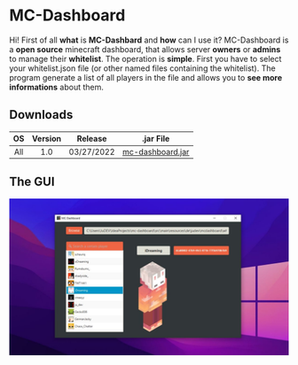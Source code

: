 # MC-Dashboard

Hi! First of all **what** is **MC-Dashbard** and **how** can I use it? MC-Dashboard is a **open source** minecraft dashboard, that allows server **owners** or **admins** to manage their **whitelist**. The operation is **simple**. First you have to select your whitelist.json file (or other named files containing the whitelist). The program generate a list of all players in the file and allows you to **see more informations** about them.


## Downloads

| OS | Version | Release | .jar File |
|:-:|:-:|:-:|:-:|
| All| 1.0 | 03/27/2022 | <u>[mc-dashboard.jar](https://github.com/ju-dev-16/mc-dashboard/raw/main/out/artifacts/mc_dashboard_jar/mc-dashboard.jar)</u>|

## The GUI

![GUI](https://raw.githubusercontent.com/ju-dev-16/mc-dashboard/main/src/main/resources/de/judev/mcdashboard/gui.jpg?token=GHSAT0AAAAAABSTRWDDTSHIIQOCDNRUXNA4YSAHQQA)
